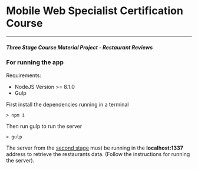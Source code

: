 # Mobile Web Specialist Certification Course
---
#### _Three Stage Course Material Project - Restaurant Reviews_

### For running the app
Requirements:
* NodeJS Version >= 8.1.0
* Gulp

First install the dependencies running in a terminal
```
> npm i
```
Then run gulp to run the server
```
> gulp
```
The server from the [second stage](https://github.com/udacity/mws-restaurant-stage-2) must be running in the __localhost:1337__ address to retrieve the restaurants data. (Follow the instructions for running the server).
